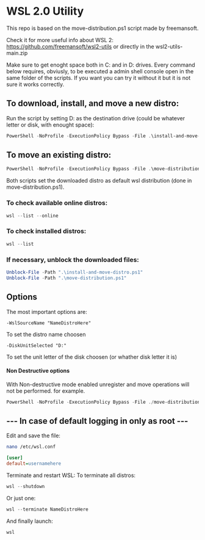 # WSL 2.0 Utility
This repo is based on the move-distribution.ps1 script made by freemansoft.

Check it for more useful info about WSL 2: https://github.com/freemansoft/wsl2-utils or directly in the wsl2-utils-main.zip

Make sure to get enoght space both in C: and in D: drives.
Every command below requires, obviusly, to be executed a admin shell console open in the same folder of the scripts.
If you want you can try it without it but it is not sure it works correctly.

## To download, install, and move a new distro:
Run the script by setting D: as the destination drive (could be whatever letter or disk, with enought space):
```powershell
PowerShell -NoProfile -ExecutionPolicy Bypass -File .\install-and-move-distro.ps1 -DiskUnitSelected "D:"
```

## To move an existing distro:
```powershell
PowerShell -NoProfile -ExecutionPolicy Bypass -File .\move-distribution.ps1 -WslSourceName "NameDistroHere" -DiskUnitSelected "D:"
```

Both scripts set the downloaded distro as default wsl distribution (done in move-distribution.ps1).

### To check available online distros:
```powershell
wsl --list --online
```

### To check installed distros:
```powershell
wsl --list
```

### If necessary, unblock the downloaded files:
```powershell
Unblock-File -Path ".\install-and-move-distro.ps1"
Unblock-File -Path ".\move-distribution.ps1"
```

## Options
The most important options are:
```
-WslSourceName "NameDistroHere"
```
To set the distro name choosen

```
-DiskUnitSelected "D:"
```
To set the unit letter of the disk choosen (or whather disk letter it is)

#### Non Destructive options
With Non-destructive mode enabled unregister and move operations will not be performed.
for example. 
```powershell
PowerShell -NoProfile -ExecutionPolicy Bypass -File ./move-distribution.ps1 -WslSourceName "NameDistroHere" -DiskUnitSelected "D:" -NonDestructive
```

## --- In case of default logging in only as root ---
Edit and save the file:
```bash
nano /etc/wsl.conf
```

```ini
[user]
default=usernamehere
```

Terminate and restart WSL:
To terminate all distros:
```powershell
wsl --shutdown
```
Or just one:
```powershell
wsl --terminate NameDistroHere
```
And finally launch:
```powershell
wsl
```